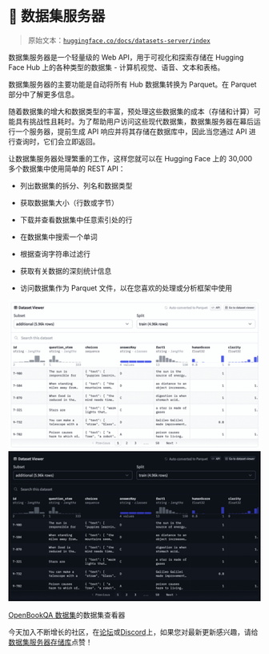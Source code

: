 # 🤗 数据集服务器

> 原始文本：[`huggingface.co/docs/datasets-server/index`](https://huggingface.co/docs/datasets-server/index)

数据集服务器是一个轻量级的 Web API，用于可视化和探索存储在 Hugging Face Hub 上的各种类型的数据集 - 计算机视觉、语音、文本和表格。

数据集服务器的主要功能是自动将所有 Hub 数据集转换为 Parquet。在 Parquet 部分中了解更多信息。

随着数据集的增大和数据类型的丰富，预处理这些数据集的成本（存储和计算）可能具有挑战性且耗时。为了帮助用户访问这些现代数据集，数据集服务器在幕后运行一个服务器，提前生成 API 响应并将其存储在数据库中，因此当您通过 API 进行查询时，它们会立即返回。

让数据集服务器处理繁重的工作，这样您就可以在 Hugging Face 上的 30,000 多个数据集中使用简单的 REST API：

+   列出数据集的拆分、列名和数据类型

+   获取数据集大小（行数或字节）

+   下载并查看数据集中任意索引处的行

+   在数据集中搜索一个单词

+   根据查询字符串过滤行

+   获取有关数据的深刻统计信息

+   访问数据集作为 Parquet 文件，以在您喜欢的处理或分析框架中使用

![](img/14fe7f6fbf289784fc357e7928a0488c.png) ![](img/c8c5a03c962dc340de67029f3b1741b0.png)

[OpenBookQA 数据集](https://huggingface.co/datasets/openbookqa)的数据集查看器

今天加入不断增长的社区，在[论坛](https://discuss.huggingface.co/)或[Discord](https://discord.com/invite/JfAtkvEtRb)上，如果您对最新更新感兴趣，请给[数据集服务器存储库](https://github.com/huggingface/datasets-server)点赞！
